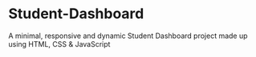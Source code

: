 # Student-Dashboard
A minimal, responsive and dynamic Student Dashboard  project made up using HTML, CSS &amp; JavaScript 


